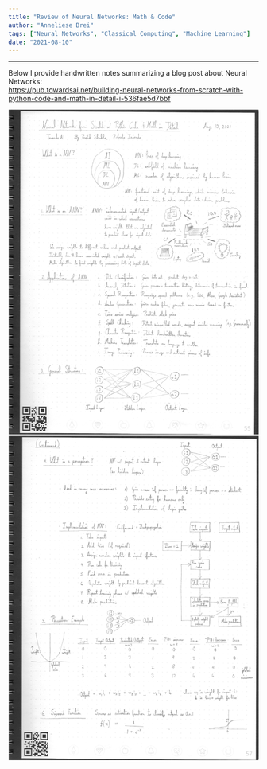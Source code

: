 ```yaml
---
title: "Review of Neural Networks: Math & Code"
author: "Anneliese Brei"
tags: ["Neural Networks", "Classical Computing", "Machine Learning"] 
date: "2021-08-10" 
---
```

-------
Below I provide handwritten notes summarizing a blog post about Neural Networks: \
https://pub.towardsai.net/building-neural-networks-from-scratch-with-python-code-and-math-in-detail-i-536fae5d7bbf


![Binary Classifier Experiment](research-aug10a.png "Complete diagram")
![Binary Classifier Experiment](research-aug10b.png "Complete diagram") 